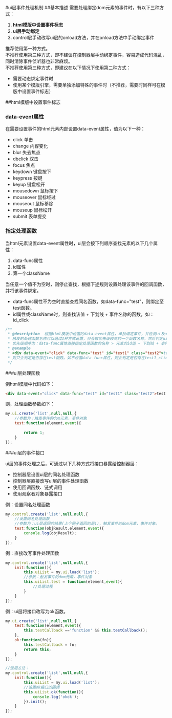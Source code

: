 #ui层事件处理机制
##基本描述
需要处理绑定dom元素的事件时，有以下三种方式：

1. **html模版中设置事件标志** 
2. **ui层手动绑定**
3. control层手动改写ui层的onload方法，并在onload方法中手动绑定事件

推荐使用第一种方式。<br>
不推荐使用第三种方式，即不建议在控制器层手动绑定事件，容易造成代码混乱，同时清除事件侦听器也非常麻烦。<br>
不推荐使用第三种方式，即建议在以下情况下使用第二种方式：

* 需要动态绑定事件时
* 使用某个模版引擎，需要单独添加特殊的事件时（不推荐，需要时同样可在模版中设置事件标志）

##html模版中设置事件标志

### data-event属性

在需要设置事件的html元素内部设置data-event属性，值为以下一种：

* click 单击
* change 内容变化
* blur 失去焦点
* dbclick 双击
* focus 焦点
* keydown 键盘按下
* keypress 按键
* keyup 键盘松开
* mousedown 鼠标按下
* mouseover 鼠标经过
* mouseout 鼠标移除
* mouseup 鼠标松开
* submit 表单提交

### 指定处理函数

当html元素设置data-event属性时，ui层会按下列顺序查找元素的以下几个属性：

1. data-func属性
2. id属性
3. 第一个className

当任意一个值不为空时，则停止查找，根据下述规则设置处理该事件的回调函数，并将该事件绑定。

* data-func属性不为空时直接查找同名函数，如data-func="test"，则绑定至test函数。
* id属性或className时，则查找该值 + 下划线 + 事件名称的函数，如：id_click

```js
/**
 * @description  根据html模版中设置的data-event属性，单独绑定事件，并检测ui及ui绑定的model对象中是否存在对应的处理函数。<br>
 * 触发的处理函数名称可以通过3种方式设置，只会取优先级较高的一个函数名称，然后判定ui层是否存在该处理函数，然后判定model层是否存在该处理函数。<br>
 * 优先级顺序为：data-func属性直接指定处理函数的名称 > 元素的id值 + 下划线 + 事件类别  > 元素的第一个classname + 下划线 + 事件类别
 * @example
 * <div data-event="click" data-func="test" id="test1" class="test2">test text</div>
 * 则只会判定是否存在test函数。如不设置data-func属性，则会判定是否存在test1_click函数，否则判定test2_click函数。
 */
```

###ui层处理函数

例html模版中代码如下：
```html
<div data-event="click" data-func="test" id="test1" class="test2">test text</div>
```
则，处理函数参数如下：
```js
my.ui.create('list',null,null,{
	//参数为：触发事件的dom元素，事件对象
	test:function(element,event){
		
		return 1;
	}
});

```

###ui层的事件接口

ui层的事件处理之后，可通过以下几种方式将接口暴露给控制器层：

* 控制器层设置ui层的同名处理函数
* 控制器层直接改写ui层的事件处理函数
* 使用回调函数、链式调用
* 使用观察者对象暴露接口


例：设置同名处理函数
```js
my.control.create('list',null,null,{
	//设置同名处理函数
	//参数为：ui层返回的结果(上个例子返回的是1)，触发事件的dom元素，事件对象。
	test:function(objResult,element,event){
		console.log(objResult);
	}
});

```

例：直接改写事件处理函数
```js
my.control.create('list',null,null,{
	init:function(){
		this.uiList = my.ui.load('list');
		//参数：触发事件的dom元素，事件对象
		this.uiList.test = function(element,event){
			//处理过程
		}
	}
});
```

例：ui层将接口改写为ok函数。
```js
my.ui.create('list',null,null,{
	test:function(element,event){
		this.testCallback =='function' && this.testCallback();
	},
	ok:function(fn){
		this.testCallback = fn;
		return this;
	}
});

//使用方法：
my.control.create('list',null,null,{
	init:function(){
		this.uiList = my.ui.load('list');
		//设置ok接口的回调
		this.uiList.ok(function(){
			console.log('okok');
		}).init();
	}
});
```

